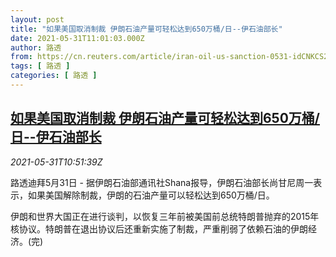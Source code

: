```yaml
---
layout: post
title: "如果美国取消制裁 伊朗石油产量可轻松达到650万桶/日--伊石油部长"
date: 2021-05-31T11:01:03.000Z
author: 路透
from: https://cn.reuters.com/article/iran-oil-us-sanction-0531-idCNKCS2DC0W0
tags: [ 路透 ]
categories: [ 路透 ]
---
```

<!--1622458863000-->
[如果美国取消制裁 伊朗石油产量可轻松达到650万桶/日--伊石油部长](https://cn.reuters.com/article/iran-oil-us-sanction-0531-idCNKCS2DC0W0)
------

<div>
<div><i>2021-05-31T10:51:39Z</i></div><p>路透迪拜5月31日 - 据伊朗石油部通讯社Shana报导，伊朗石油部长尚甘尼周一表示，如果美国解除制裁，伊朗的石油产量可以轻松达到650万桶/日。</p><p>伊朗和世界大国正在进行谈判，以恢复三年前被美国前总统特朗普抛弃的2015年核协议。特朗普在退出协议后还重新实施了制裁，严重削弱了依赖石油的伊朗经济。(完)</p>
</div>
